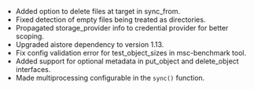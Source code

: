 - Added option to delete files at target in sync_from.
- Fixed detection of empty files being treated as directories.
- Propagated storage_provider info to credential provider for better scoping.
- Upgraded aistore dependency to version 1.13.
- Fix config validation error for test_object_sizes in msc-benchmark tool.
- Added support for optional metadata in put_object and delete_object interfaces.
- Made multiprocessing configurable in the `sync()` function.

